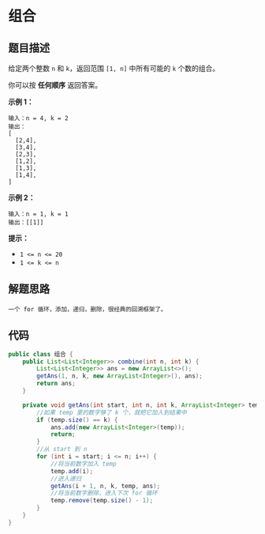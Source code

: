 # 组合



## 题目描述

给定两个整数 `n` 和 `k`，返回范围 `[1, n]` 中所有可能的 `k` 个数的组合。

你可以按 **任何顺序** 返回答案。

 

**示例 1：**

```
输入：n = 4, k = 2
输出：
[
  [2,4],
  [3,4],
  [2,3],
  [1,2],
  [1,3],
  [1,4],
]
```

**示例 2：**

```
输入：n = 1, k = 1
输出：[[1]]
```

 

**提示：**

- `1 <= n <= 20`
- `1 <= k <= n`

## 解题思路

```
一个 for 循环，添加，递归，删除，很经典的回溯框架了。
```



## 代码

```java
public class 组合 {
    public List<List<Integer>> combine(int n, int k) {
        List<List<Integer>> ans = new ArrayList<>();
        getAns(1, n, k, new ArrayList<Integer>(), ans);
        return ans;
    }

    private void getAns(int start, int n, int k, ArrayList<Integer> temp, List<List<Integer>> ans) {
        //如果 temp 里的数字够了 k 个，就把它加入到结果中
        if (temp.size() == k) {
            ans.add(new ArrayList<Integer>(temp));
            return;
        }
        //从 start 到 n
        for (int i = start; i <= n; i++) {
            //将当前数字加入 temp
            temp.add(i);
            //进入递归
            getAns(i + 1, n, k, temp, ans);
            //将当前数字删除，进入下次 for 循环
            temp.remove(temp.size() - 1);
        }
    }
}
```

